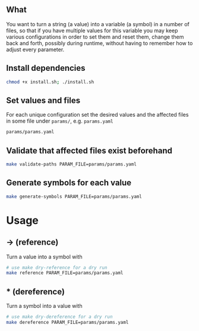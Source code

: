 ## What

You want to turn a string (a value) into a variable (a symbol) in a number of files, so that if you have multiple values for this variable you may keep various configurations in order to set them and reset them, change them back and forth, possibly during runtime, without having to remember how to adjust every parameter.

## Install dependencies

```bash
chmod +x install.sh; ./install.sh
```

## Set values and files

For each unique configuration set the desired values and the affected files in some file under `params/`, e.g. `params.yaml`

```bash
params/params.yaml
```

## Validate that affected files exist beforehand

```bash
make validate-paths PARAM_FILE=params/params.yaml
```



## Generate symbols for each value

```bash
make generate-symbols PARAM_FILE=params/params.yaml
```

# Usage

## → (reference)

Turn a value into a symbol with

```bash
# use make dry-reference for a dry run
make reference PARAM_FILE=params/params.yaml
```

## * (dereference)

Turn a symbol into a value with

```bash
# use make dry-dereference for a dry run
make dereference PARAM_FILE=params/params.yaml
```
